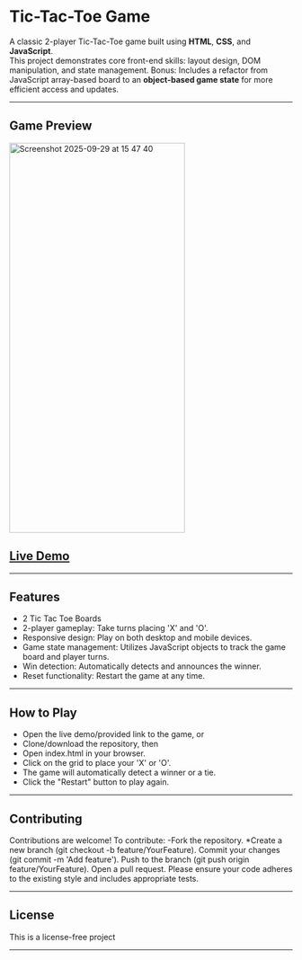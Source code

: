 # Tic-Tac-Toe Game

A classic 2-player Tic-Tac-Toe game built using **HTML**, **CSS**, and **JavaScript**.  
This project demonstrates core front-end skills: layout design, DOM manipulation, and state management.
Bonus: Includes a refactor from JavaScript array-based board to an **object-based game state** for more efficient access and updates.

---

## Game Preview

<img width="312" height="694" alt="Screenshot 2025-09-29 at 15 47 40" src="https://github.com/user-attachments/assets/1d32f0fd-974d-4ab6-9a70-f6da6e6b0b29" />

## [Live Demo](https://angelbelroth.github.io/game-TicTacToe/)

---

## Features

+ 2 Tic Tac Toe Boards
+ 2-player gameplay: Take turns placing 'X' and 'O'.
+ Responsive design: Play on both desktop and mobile devices.
+ Game state management: Utilizes JavaScript objects to track the game board and player turns.
+ Win detection: Automatically detects and announces the winner.
+ Reset functionality: Restart the game at any time.

---

## How to Play

+ Open the live demo/provided link to the game, or
+ Clone/download the repository, then
+ Open index.html in your browser.
+ Click on the grid to place your 'X' or 'O'.
+ The game will automatically detect a winner or a tie.
+ Click the "Restart" button to play again.

---

## Contributing

Contributions are welcome!
To contribute:
-Fork the repository.
*Create a new branch (git checkout -b feature/YourFeature).
Commit your changes (git commit -m 'Add feature').
Push to the branch (git push origin feature/YourFeature).
Open a pull request.
Please ensure your code adheres to the existing style and includes appropriate tests.

---

## License

This is a license-free project

___
